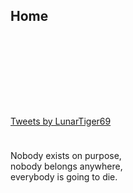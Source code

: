 <script src="/assets/js/hash-redirect.js"></script>
<h2>Home</h2>
<hr style="height:1px; visibility:hidden;">
<a class='twitter-timeline' data-width='315' data-height='500' data-theme='dark' data-link-color='#19CF86' href='https://twitter.com/LunarTiger69'>Tweets by LunarTiger69</a> <script async src='https://platform.twitter.com/widgets.js' charset='utf-8'></script>
<iframe id="musicembed" allow="autoplay; encrypted-media" style="max-width:100%;height:128px;width:228px;border: 0px" allowfullscreen  data-parent="depreciated"></iframe>
<hr style="height:10px; visibility:hidden;">
<p>Nobody exists on purpose,<br>nobody belongs anywhere,<br>everybody is going to die.</p>
<script src="https://www.gstatic.com/firebasejs/5.1.0/firebase-app.js"></script>
<script src="https://www.gstatic.com/firebasejs/5.1.0/firebase-database.js"></script>
<script src="/assets/js/music-embed.js"></script>